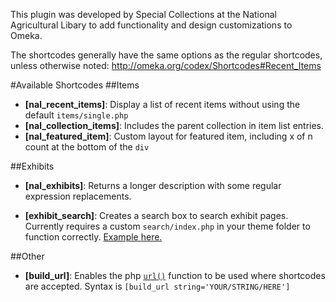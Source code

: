 This plugin was developed by Special Collections at the National Agricultural Libary to add functionality and design customizations to Omeka. 

The shortcodes generally have the same options as the regular shortcodes, unless otherwise noted: http://omeka.org/codex/Shortcodes#Recent_Items 

#Available Shortcodes
##Items
- **[nal_recent_items]**: Display a list of recent items without using the default `items/single.php`
- **[nal_collection_items]**: Includes the parent collection in item list entries.
- **[nal_featured_item]**: Custom layout for featured item, including x of n count at the bottom of the `div`

##Exhibits
- **[nal_exhibits]**: Returns a longer description with some regular expression replacements.

- **[exhibit_search]**: Creates a search box to search exhibit pages. Currently requires a custom `search/index.php` in your theme folder to function correctly. <a href="https://github.com/sheepeeh/theme-NALSpecColl/blob/5b5b6566ff225ef158165522585616bcbfd2815e/search/index.php">Example here.</a> 

##Other
- **[build_url]**: Enables the php <a href="http://omeka.readthedocs.org/en/latest/Reference/libraries/globals/url.html?highlight=url#url">`url()`</a> function to be used where shortcodes are accepted. Syntax is `[build_url string='YOUR/STRING/HERE']`
